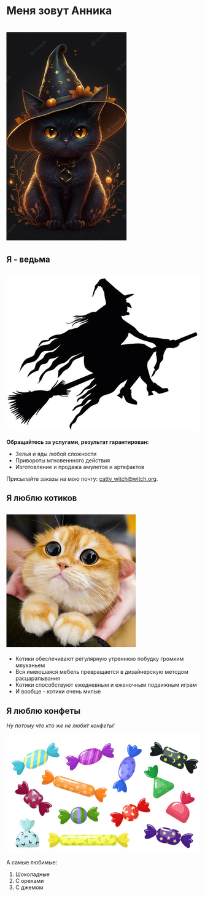 # Меня зовут Анника

# ![картинка с котиком](img/catty.PNG) 

## Я - ведьма

## ![картинка с ведьмой](img/witch.PNG) 

**Обращайтесь за услугами, результат гарантирован:**

- Зелья и яды любой сложности
- Привороты мгновеннного действия
- Изготовление и продажа амулетов и артефактов

Присылайте заказы на мою почту: [catty_witch@witch.org](mailto:catty_witch@witch.org).

## Я люблю котиков

## ![картинка с котиком 2](img/mournful-cat.PNG) 


- Котики обеспечивают регулярную утреннюю побудку громким мяуканьем
- Вся имеюшаяся мебель превращается в дизайнерскую методом расцарапывания 
- Котики способствуют ежедневным и еженочным подвижным играм
- И вообще - котики очень милые 

## Я люблю конфеты

_Ну потому что кто же не любит конфеты!_

![sweets](img/sweets.PNG)

А самые любимые:
1. Шоколадные
2. С орехами
3. С джемом